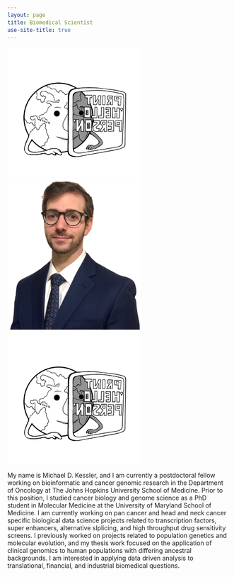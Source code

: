 ```yaml
---
layout: page
title: Biomedical Scientist
use-site-title: true
---
```


<p float="left">
  <img src="/assets/img/HelloPersonV1.jpg" width="300" />
  <img src="/assets/img/FullSizeRender.shortened.cropped.png" width="300" /> 
  <img src="/assets/img/HelloPersonV1.jpg" width="300" />
</p>

My name is Michael D. Kessler, and I am currently a postdoctoral fellow working on bioinformatic and cancer genomic research in the Department of Oncology at The Johns Hopkins University School of Medicine. Prior to this position, I studied cancer biology and genome science as a PhD student in Molecular Medicine at the University of Maryland School of Medicine. I am currently working on pan cancer and head and neck cancer specific biological data science projects related to transcription factors, super enhancers, alternative slplicing, and high throughput drug sensitivity screens. I previously worked on projects related to population genetics and molecular evolution, and my thesis work focused on the application of clinical genomics to human populations with differing ancestral backgrounds. I am interested in applying data driven analysis to translational, financial, and industrial biomedical questions.
